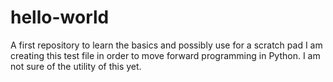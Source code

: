 # hello-world
A first repository to learn the basics and possibly use for a scratch pad
I am creating this test file in order to move forward programming in Python. I am not sure of the utility of this yet.
